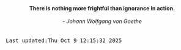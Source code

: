 
<div align="center"><b><span>There is nothing more frightful than ignorance in action.</span></b><br><br><i> - Johann Wolfgang von Goethe</i></div>
<br><br><kbd>Last updated:Thu Oct  9 12:15:32 2025</kbd>